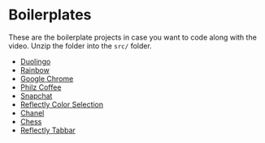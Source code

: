 # Boilerplates

These are the boilerplate projects in case you want to code along with the video.
Unzip the folder into the `src/` folder.

* [Duolingo](./Duolingo.zip)
* [Rainbow](./Rainbow.zip)
* [Google Chrome](./Chrome.zip)
* [Philz Coffee](./PhilzCoffee.zip)
* [Snapchat](./Snapchat.zip)
* [Reflectly Color Selection](./Reflectly.zip)
* [Chanel](./Chanel.zip)
* [Chess](./Chess.zip)
* [Reflectly Tabbar](./Reflectly-Tabbar.zip)